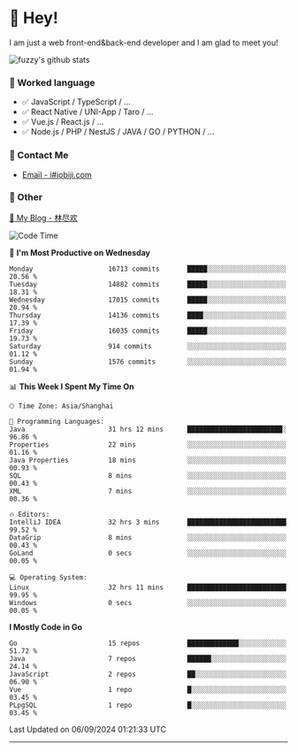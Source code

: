 # 👋 Hey!

I am just a web front-end&back-end developer and I am glad to meet you!

![fuzzy's github stats](https://github-readme-stats.vercel.app/api?username=JaydenForYou&&show_icons=true&&title_color=1abc9c&&icon_color=1abc9c)


### 📝 Worked language

- ✅ JavaScript / TypeScript / ...
- ✅ React Native / UNI-App / Taro / ...
- ✅ Vue.js / React.js / ...
- ✅ Node.js / PHP / NestJS / JAVA / GO / PYTHON / ...

### 📮 Contact Me

- [Email - i#iobiji.com](mailto:i@iobiji.com)


### 🤪 Other

[📌 My Blog - 林尽欢](https://iobiji.com)

<!--START_SECTION:waka-->
![Code Time](http://img.shields.io/badge/Code%20Time-1%2C020%20hrs%2037%20mins-blue)

📅 **I'm Most Productive on Wednesday** 

```text
Monday                   16713 commits       █████░░░░░░░░░░░░░░░░░░░░   20.56 % 
Tuesday                  14882 commits       █████░░░░░░░░░░░░░░░░░░░░   18.31 % 
Wednesday                17015 commits       █████░░░░░░░░░░░░░░░░░░░░   20.94 % 
Thursday                 14136 commits       ████░░░░░░░░░░░░░░░░░░░░░   17.39 % 
Friday                   16035 commits       █████░░░░░░░░░░░░░░░░░░░░   19.73 % 
Saturday                 914 commits         ░░░░░░░░░░░░░░░░░░░░░░░░░   01.12 % 
Sunday                   1576 commits        ░░░░░░░░░░░░░░░░░░░░░░░░░   01.94 % 
```


📊 **This Week I Spent My Time On** 

```text
🕑︎ Time Zone: Asia/Shanghai

💬 Programming Languages: 
Java                     31 hrs 12 mins      ████████████████████████░   96.86 % 
Properties               22 mins             ░░░░░░░░░░░░░░░░░░░░░░░░░   01.16 % 
Java Properties          18 mins             ░░░░░░░░░░░░░░░░░░░░░░░░░   00.93 % 
SQL                      8 mins              ░░░░░░░░░░░░░░░░░░░░░░░░░   00.43 % 
XML                      7 mins              ░░░░░░░░░░░░░░░░░░░░░░░░░   00.36 % 

🔥 Editors: 
IntelliJ IDEA            32 hrs 3 mins       █████████████████████████   99.52 % 
DataGrip                 8 mins              ░░░░░░░░░░░░░░░░░░░░░░░░░   00.43 % 
GoLand                   0 secs              ░░░░░░░░░░░░░░░░░░░░░░░░░   00.05 % 

💻 Operating System: 
Linux                    32 hrs 11 mins      █████████████████████████   99.95 % 
Windows                  0 secs              ░░░░░░░░░░░░░░░░░░░░░░░░░   00.05 % 
```

**I Mostly Code in Go** 

```text
Go                       15 repos            █████████████░░░░░░░░░░░░   51.72 % 
Java                     7 repos             ██████░░░░░░░░░░░░░░░░░░░   24.14 % 
JavaScript               2 repos             ██░░░░░░░░░░░░░░░░░░░░░░░   06.90 % 
Vue                      1 repo              █░░░░░░░░░░░░░░░░░░░░░░░░   03.45 % 
PLpgSQL                  1 repo              █░░░░░░░░░░░░░░░░░░░░░░░░   03.45 % 
```




 Last Updated on 06/09/2024 01:21:33 UTC
<!--END_SECTION:waka-->
---
